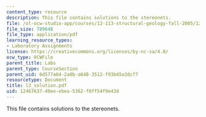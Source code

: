 ```yaml
---
content_type: resource
description: This file contains solutions to the stereonets.
file: /ol-ocw-studio-app/courses/12-113-structural-geology-fall-2005/1246763749eeebea5362f8ff54f9e43d_l3_solution.pdf
file_size: 789648
file_type: application/pdf
learning_resource_types:
- Laboratory Assignments
license: https://creativecommons.org/licenses/by-nc-sa/4.0/
ocw_type: OCWFile
parent_title: Labs
parent_type: CourseSection
parent_uid: 6d577a64-2a0b-a648-3512-f93b45a3dcf7
resourcetype: Document
title: l3_solution.pdf
uid: 12467637-49ee-ebea-5362-f8ff54f9e43d
---
```

This file contains solutions to the stereonets.